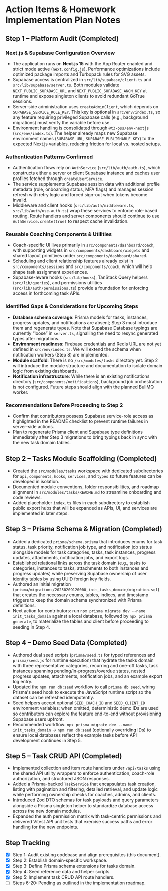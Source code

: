 # Action Items & Homework Implementation Plan Notes

## Step 1 – Platform Audit (Completed)

### Next.js & Supabase Configuration Overview

- The application runs on **Next.js 15** with the App Router enabled and strict mode active (`next.config.js`). Performance optimizations include optimized package imports and Turbopack rules for SVG assets.
- Supabase access is centralized in `src/lib/supabase/client.ts` and `src/lib/supabase/server.ts`. Both modules validate `NEXT_PUBLIC_SUPABASE_URL` and `NEXT_PUBLIC_SUPABASE_ANON_KEY` at runtime and expose singleton clients to avoid redundant GoTrue sessions.
- Server-side administration uses `createAdminClient`, which depends on `SUPABASE_SERVICE_ROLE_KEY`. This key is optional in `src/env/index.ts`, so any feature requiring privileged Supabase calls (e.g., background migrations) must verify the variable before use.
- Environment handling is consolidated through `@t3-oss/env-nextjs` (`src/env/index.ts`). The helper already maps new Supabase environment names (`SUPABASE_URL`, `SUPABASE_PUBLISHABLE_KEY`) to the expected Next.js variables, reducing friction for local vs. hosted setups.

### Authentication Patterns Confirmed

- Authentication flows rely on `AuthService` (`src/lib/auth/auth.ts`), which constructs either a server or client Supabase instance and caches user profiles fetched through `createUserService`.
- The service supplements Supabase session data with additional profile metadata (role, onboarding status, MFA flags) and manages session refresh with retry logic and forced sign-out when tokens become invalid.
- Middleware and client hooks (`src/lib/auth/middleware.ts`, `src/lib/auth/use-auth.ts`) wrap these services to enforce role-based routing. Route handlers and server components should continue to use `AuthService.create(true)` to respect cache invalidation.

### Reusable Coaching Components & Utilities

- Coach-specific UI lives primarily in `src/components/dashboard/coach`, with supporting widgets in `src/components/dashboard/widgets` and shared layout primitives under `src/components/dashboard/shared`.
- Scheduling and client relationship features already exist in `src/components/sessions` and `src/components/coach`, which will help shape task assignment experiences.
- Supabase-aware hooks (`src/lib/hooks`), TanStack Query helpers (`src/lib/queries`), and permissions utilities (`src/lib/auth/permissions.ts`) provide a foundation for enforcing access in forthcoming task APIs.

### Identified Gaps & Considerations for Upcoming Steps

- **Database schema coverage**: Prisma models for tasks, instances, progress updates, and notifications are absent; Step 3 must introduce them and regenerate types. Note that Supabase Database typings are currently “loose” in `server.ts`, signalling the need to resync generated types after migrations.
- **Environment readiness**: Firebase credentials and Redis URL are not yet defined in `src/env/index.ts`. We will extend the schema when notification workers (Step 8) are implemented.
- **Module scaffold**: There is no `/src/modules/tasks` directory yet. Step 2 will introduce the module structure and documentation to isolate domain logic from existing dashboards.
- **Notification infrastructure**: While there is an existing notifications directory (`src/components/notifications`), background job orchestration is not configured. Future steps should align with the planned BullMQ worker.

### Recommendations Before Proceeding to Step 2

- Confirm that contributors possess Supabase service-role access as highlighted in the README checklist to prevent runtime failures in server-side actions.
- Plan to regenerate Prisma client and Supabase type definitions immediately after Step 3 migrations to bring typings back in sync with the new task domain tables.

## Step 2 – Tasks Module Scaffolding (Completed)

- Created the `src/modules/tasks` workspace with dedicated subdirectories for `api`, `components`, `hooks`, `services`, and `types` so future features can be developed in isolation.
- Documented module conventions, folder responsibilities, and roadmap alignment in `src/modules/tasks/README.md` to streamline onboarding and code reviews.
- Added placeholder `index.ts` files in each subdirectory to establish public export hubs that will be expanded as APIs, UI, and services are implemented in later steps.

## Step 3 – Prisma Schema & Migration (Completed)

- Added a dedicated `prisma/schema.prisma` that introduces enums for task status, task priority, notification job type, and notification job status alongside models for task categories, tasks, task instances, progress updates, attachments, notification jobs, and export logs.
- Established relational links across the task domain (e.g., tasks to categories, instances to tasks, attachments to both instances and progress updates) while preserving Supabase ownership of user identity tables by using UUID foreign key fields.
- Authored an initial migration (`prisma/migrations/20250209120000_init_tasks_domain/migration.sql`) that creates the necessary enums, tables, indices, and timestamp triggers to keep the domain schema synchronized with Prisma definitions.
- Next action for contributors: run `npx prisma migrate dev --name init_tasks_domain` against a local database, followed by `npx prisma generate`, to materialize the tables and client before proceeding to seeding in Step 4.

## Step 4 – Demo Seed Data (Completed)

- Authored dual seed scripts (`prisma/seed.ts` for typed references and `prisma/seed.js` for runtime execution) that hydrate the tasks domain with three representative categories, recurring and one-off tasks, task instances spanning pending/in-progress/overdue states, nested progress updates, attachments, notification jobs, and an example export log entry.
- Updated the `npm run db:seed` workflow to call `prisma db seed`, wiring Prisma's seed hook to execute the JavaScript runtime script so the dataset can be refreshed idempotently.
- Seed helpers accept optional `SEED_COACH_ID` and `SEED_CLIENT_ID` environment variables; when omitted, deterministic demo IDs are used so contributors can explore the feature end-to-end without provisioning Supabase users upfront.
- Recommended workflow: `npx prisma migrate dev --name init_tasks_domain` → `npm run db:seed` (optionally overriding IDs) to ensure local databases reflect the example tasks before API development continues in Step 5.

## Step 5 – Task CRUD API (Completed)

- Implemented collection and item route handlers under `/api/tasks` using the shared API utility wrappers to enforce authentication, coach-role authorization, and structured JSON responses.
- Added a Prisma-backed `TaskService` that encapsulates task creation, listing with pagination and filtering, detailed retrieval, and update logic while performing ownership checks for coaches, admins, and clients.
- Introduced Zod DTO schemas for task payloads and query parameters alongside a Prisma singleton helper to standardize database access across the new domain modules.
- Expanded the auth permission matrix with task-centric permissions and delivered Vitest API unit tests that exercise success paths and error handling for the new endpoints.

## Step Tracking

- [x] Step 1: Audit existing codebase and align prerequisites (this document).
- [x] Step 2: Establish domain-specific workspace.
- [x] Step 3: Define Prisma schema extensions for tasks domain.
- [x] Step 4: Seed reference data and helper scripts.
- [x] Step 5: Implement task CRUD API route handlers.
- [ ] Steps 6-20: Pending as outlined in the implementation roadmap.
